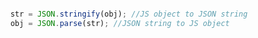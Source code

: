 ```javascript

```

```javascript
    str = JSON.stringify(obj); //JS object to JSON string
    obj = JSON.parse(str); //JSON string to JS object
```